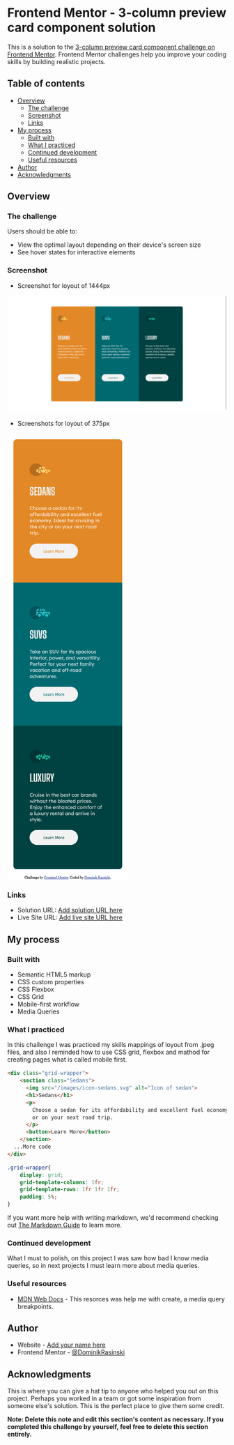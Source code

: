 # Frontend Mentor - 3-column preview card component solution

This is a solution to the [3-column preview card component challenge on Frontend Mentor](https://www.frontendmentor.io/challenges/3column-preview-card-component-pH92eAR2-). Frontend Mentor challenges help you improve your coding skills by building realistic projects. 

## Table of contents

- [Overview](#overview)
  - [The challenge](#the-challenge)
  - [Screenshot](#screenshot)
  - [Links](#links)
- [My process](#my-process)
  - [Built with](#built-with)
  - [What I practiced](#what-i-practiced)
  - [Continued development](#continued-development)
  - [Useful resources](#useful-resources)
- [Author](#author)
- [Acknowledgments](#acknowledgments)


## Overview

### The challenge

Users should be able to:

- View the optimal layout depending on their device's screen size
- See hover states for interactive elements

### Screenshot

- Screenshot for loyout of 1444px 

![](./screnshots/loyoutOn1444px.png)

- Screenshots for loyout of 375px

![](./screnshots/mobileLoyout.png)


### Links

- Solution URL: [Add solution URL here](https://your-solution-url.com)
- Live Site URL: [Add live site URL here](https://your-live-site-url.com)

## My process

### Built with

- Semantic HTML5 markup
- CSS custom properties
- CSS Flexbox
- CSS Grid
- Mobile-first workflow
- Media Queries

### What I practiced

In this challenge I was practiced my skills mappings of loyout from .jpeg files, and also I reminded how to use CSS grid, flexbox and mathod for creating pages what is called mobile first. 

```html
<div class="grid-wrapper">
    <section class="Sedans">
      <img src="/images/icon-sedans.svg" alt="Icon of sedan">
      <h1>Sedans</h1>
      <p>
        Choose a sedan for its affordability and excellent fuel economy. Ideal for cruising in the city
        or on your next road trip.
      </p>
      <button>Learn More</button>
    </section>
  ...More code
</div>
```
```css
.grid-wrapper{
    display: grid;
    grid-template-columns: 1fr;
    grid-template-rows: 1fr 1fr 1fr;
    padding: 5%;
}
```

If you want more help with writing markdown, we'd recommend checking out [The Markdown Guide](https://www.markdownguide.org/) to learn more.

### Continued development

What I must to polish, on this project I was saw how bad I know media queries, so in next projects I must learn more about media queries.

### Useful resources

- [MDN Web Docs](https://developer.mozilla.org/pl/docs/Web/CSS/Media_Queries/Using_media_queries) - This resorces was help me with create, a media query breakpoints.

## Author

- Website - [Add your name here](https://www.your-site.com)
- Frontend Mentor - [@DominikRasinski](https://www.frontendmentor.io/profile/DominikRasinski)


## Acknowledgments

This is where you can give a hat tip to anyone who helped you out on this project. Perhaps you worked in a team or got some inspiration from someone else's solution. This is the perfect place to give them some credit.

**Note: Delete this note and edit this section's content as necessary. If you completed this challenge by yourself, feel free to delete this section entirely.**

